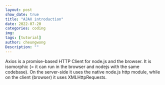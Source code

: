 ```yaml
---
layout: post
show_date: true
title: "AJAX introduction"
date: 2022-07-20
categories: coding
img:
tags: [tutorial]
author: cheungwong
Description: ""
---
```


Axios is a promise-based HTTP Client for node.js and the browser. It is isomorphic (= it can run in the browser and nodejs with the same codebase). On the server-side it uses the native node.js http module, while on the client (browser) it uses XMLHttpRequests.

